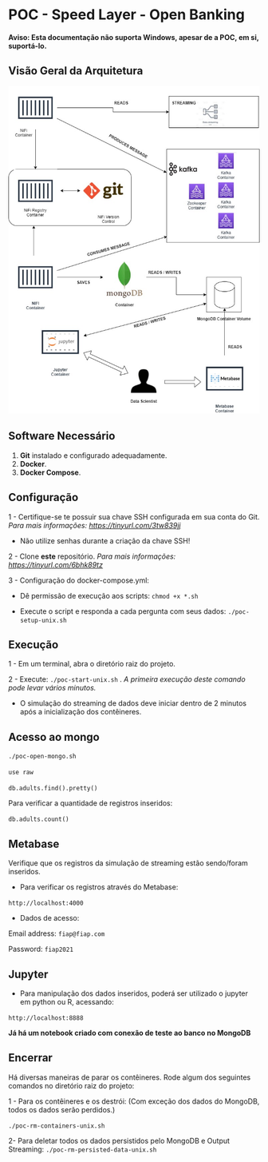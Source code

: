 # POC - Speed Layer - Open Banking

#### Aviso: Esta documentação não suporta Windows, apesar de a POC, em si, suportá-lo.

## Visão Geral da Arquitetura

![Arquitetura - Visão Geral](SpeedLayer.jpg)

## Software Necessário

 1. **Git** instalado e configurado adequadamente.
 2. **Docker**.
 3. **Docker Compose**.

## Configuração

1 -  Certifique-se te possuir sua chave SSH configurada em sua conta do Git. *Para mais informações: https://tinyurl.com/3tw839jj*

 - Não utilize senhas durante a criação da chave SSH!
 
2 - Clone **este** repositório. *Para mais informações: https://tinyurl.com/6bhk89tz*

3 - Configuração do docker-compose.yml:

- Dê permissão de execução aos scripts:
`chmod +x *.sh`

- Execute o script e responda a cada pergunta com seus dados:
`./poc-setup-unix.sh`


## Execução

1 - Em um terminal, abra o diretório raiz do projeto.

2 - Execute: `./poc-start-unix.sh` .  *A primeira execução deste comando pode levar vários minutos.*

 - O simulação do streaming de dados deve iniciar dentro de 2 minutos após a inicialização dos contêineres.
 
 ## Acesso ao mongo
    ./poc-open-mongo.sh

    use raw

    db.adults.find().pretty()

Para verificar a quantidade de registros inseridos:

`db.adults.count()`

## Metabase

Verifique que os registros da simulação de streaming estão sendo/foram inseridos.

- Para verificar os registros através do Metabase:

`http://localhost:4000`

- Dados de acesso:

Email address: `fiap@fiap.com`

Password: `fiap2021`

## Jupyter

- Para manipulação dos dados inseridos, poderá ser utilizado o jupyter em python ou R, acessando:

`http://localhost:8888`

**Já há um notebook criado com conexão de teste ao banco no MongoDB**

## Encerrar
Há diversas maneiras de parar os contêineres. Rode algum dos seguintes comandos no diretório raiz do projeto: 

1 - Para os contêineres e os destrói: (Com exceção dos dados do MongoDB, todos os dados serão perdidos.)

`./poc-rm-containers-unix.sh`

2- Para deletar todos os dados persistidos pelo MongoDB e Output Streaming:
`./poc-rm-persisted-data-unix.sh`

